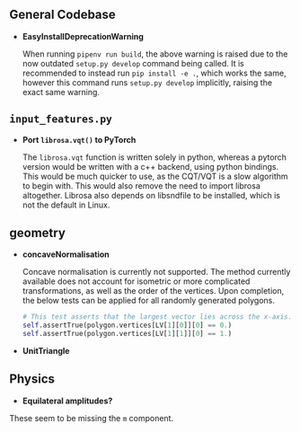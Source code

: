 ## General Codebase

-	**EasyInstallDeprecationWarning**

	When running `pipenv run build`, the above warning is raised due to the now outdated `setup.py develop` command being called. It is recommended to instead run `pip install -e .`, which works the same, however this command runs `setup.py develop` implicitly, raising the exact same warning.

## `input_features.py`

-   **Port `librosa.vqt()` to PyTorch**

    The `librosa.vqt` function is written solely in python, whereas a pytorch version would be written with a c++ backend, using python bindings. This would be much quicker to use, as the CQT/VQT is a slow algorithm to begin with. This would also remove the need to import librosa altogether. Librosa also depends on libsndfile to be installed, which is not the default in Linux. 

## geometry

-   **concaveNormalisation**

    Concave normalisation is currently not supported. The method currently available does not account for isometric or more complicated transformations, as well as the order of the vertices. Upon completion, the below tests can be applied for all randomly generated polygons.
	```python
	# This test asserts that the largest vector lies across the x-axis.
	self.assertTrue(polygon.vertices[LV[1][0]][0] == 0.)
	self.assertTrue(polygon.vertices[LV[1][1]][0] == 1.)
	```

-   **UnitTriangle**

## Physics

-   **Equilateral amplitudes?**

These seem to be missing the `m` component.
